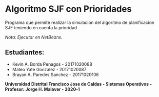 # Algoritmo SJF con Prioridades
 Programa que permite realizar la simulacion del algoritmo de planificacion SJF teniendo en cuenta la prioridad 

*Nota: Ejecutar en NetBeans.*

## Estudiantes:
- Kevin A. Borda Penagos - 20171020088
- Mateo Yate Gonzalez - 20171020087
- Brayan A. Paredes Sanchez - 20171020106

**Universidad Distrital Francisco Jose de Caldas - Sistemas Operativos - Profesor: Jorge H. Malaver - 2020-1**
